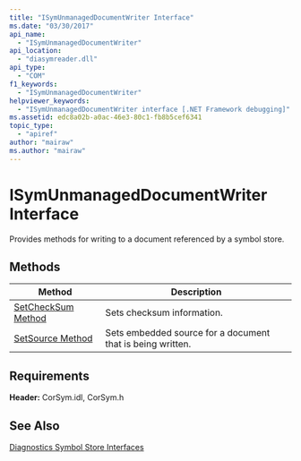 ```yaml
---
title: "ISymUnmanagedDocumentWriter Interface"
ms.date: "03/30/2017"
api_name: 
  - "ISymUnmanagedDocumentWriter"
api_location: 
  - "diasymreader.dll"
api_type: 
  - "COM"
f1_keywords: 
  - "ISymUnmanagedDocumentWriter"
helpviewer_keywords: 
  - "ISymUnmanagedDocumentWriter interface [.NET Framework debugging]"
ms.assetid: edc8a02b-a0ac-46e3-80c1-fb8b5cef6341
topic_type: 
  - "apiref"
author: "mairaw"
ms.author: "mairaw"
---
```

# ISymUnmanagedDocumentWriter Interface
Provides methods for writing to a document referenced by a symbol store.  
  
## Methods  
  
|Method|Description|  
|------------|-----------------|  
|[SetCheckSum Method](../../../../docs/framework/unmanaged-api/diagnostics/isymunmanageddocumentwriter-setchecksum-method.md)|Sets checksum information.|  
|[SetSource Method](../../../../docs/framework/unmanaged-api/diagnostics/isymunmanageddocumentwriter-setsource-method.md)|Sets embedded source for a document that is being written.|  
  
## Requirements  
 **Header:** CorSym.idl, CorSym.h  
  
## See Also  
 [Diagnostics Symbol Store Interfaces](../../../../docs/framework/unmanaged-api/diagnostics/diagnostics-symbol-store-interfaces.md)
